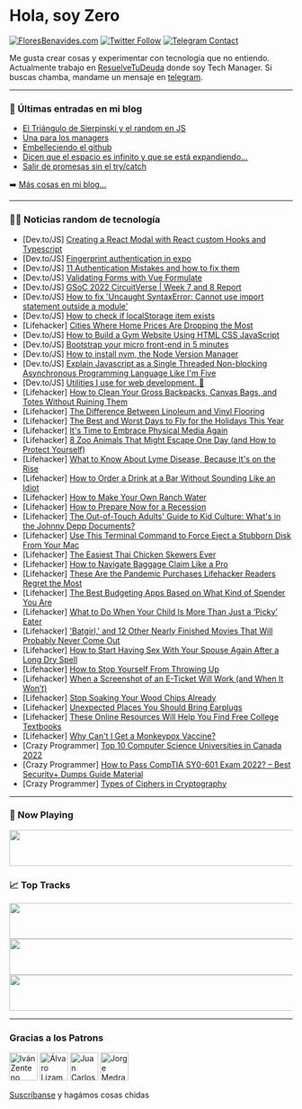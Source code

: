 # Hola, soy Zero

[![FloresBenavides.com](https://img.shields.io/website?down_message=oops&label=MiBlog&style=for-the-badge&up_message=online&url=https%3A%2F%2Ffloresbenavides.com)](https://floresbenavides.com) [![Twitter Follow](https://img.shields.io/twitter/follow/ZeroDragon?color=%231DA1F2&label=Follow&logo=twitter&logoColor=ffffff&style=for-the-badge)](https://twitter.com/zerodragon) [![Telegram Contact](https://img.shields.io/badge/escr%C3%ADbeme-ZeroDragon-%2326A5E4?style=for-the-badge&logo=telegram)](https://t.me/zerodragon)

Me gusta crear cosas y experimentar con tecnología que no entiendo.
Actualmente trabajo en [ResuelveTuDeuda](http://github.com/resuelve) donde soy Tech Manager.
Si buscas chamba, mandame un mensaje en [telegram](https://t.me/zerodragon).

---

### 📕 Últimas entradas en mi blog
<!-- BLOG-POST-LIST:START -->
- [El Triángulo de Sierpinski y el random en JS](https://floresbenavides.com/el-triangulo-de-sierpinski-y-el-random-en-js/)
- [Una para los managers](https://floresbenavides.com/una-para-los-managers/)
- [Embelleciendo el github](https://floresbenavides.com/embelleciendo-el-github/)
- [Dicen que el espacio es infinito y que se está expandiendo…](https://floresbenavides.com/dicen-que-el-espacio-es-infinito-y-que-se-esta-expandiendo/)
- [Salir de promesas sin el try/catch](https://floresbenavides.com/salir-de-promesas-sin-el-try-catch/)
<!-- BLOG-POST-LIST:END -->

➡️ [Más cosas en mi blog...](https://floresbenavides.com)

---

### 👨‍💻 Noticias random de tecnología
<!-- TECH-POSTS:START -->
- [Dev.to/JS] [Creating a React Modal with React custom Hooks and Typescript](https://dev.to/theashishmaurya/creating-a-react-modal-with-react-custom-hooks-and-typescript-55ma)
- [Dev.to/JS] [Fingerprint authentication in expo](https://dev.to/chinmaymhatre/fingerprint-authentication-in-expo-hc3)
- [Dev.to/JS] [11 Authentication Mistakes and how to fix them](https://dev.to/asayerio_techblog/11-authentication-mistakes-and-how-to-fix-them-2hm1)
- [Dev.to/JS] [Validating Forms with Vue Formulate](https://dev.to/asayerio_techblog/validating-forms-with-vue-formulate-5fdi)
- [Dev.to/JS] [GSoC 2022 CircuitVerse | Week 7 and 8 Report](https://dev.to/vedantjain03/gsoc-2022-circuitverse-week-7-and-8-report-2a71)
- [Dev.to/JS] [How to fix &#39;Uncaught SyntaxError: Cannot use import statement outside a module&#39;](https://dev.to/smpnjn/how-to-fix-uncaught-syntaxerror-cannot-use-import-statement-outside-a-module-3gc3)
- [Dev.to/JS] [How to check if localStorage item exists](https://dev.to/webdeecoder/how-to-check-if-localstorage-item-exists-5a0m)
- [Lifehacker] [Cities Where Home Prices Are Dropping the Most](https://lifehacker.com/cities-where-home-prices-are-dropping-the-most-1849379863)
- [Dev.to/JS] [How to Build a Gym Website Using HTML CSS JavaScript](https://dev.to/codewithsadee/how-to-build-a-gym-website-using-html-css-javascript-669)
- [Dev.to/JS] [Bootstrap your micro front-end in 5 minutes](https://dev.to/rahulranjanme/bootstrap-your-micro-front-end-in-5-minutes-f78)
- [Dev.to/JS] [How to install nvm, the Node Version Manager](https://dev.to/smpnjn/how-to-install-nvm-the-node-version-manager-50ga)
- [Dev.to/JS] [Explain Javascript as a Single Threaded Non-blocking Asynchronous Programming Language Like I&#39;m Five](https://dev.to/mohamadharith/explain-javascript-as-a-single-threaded-non-blocking-asynchronous-programming-language-like-im-five-hep)
- [Dev.to/JS] [Utilities I use for web development. 🗿](https://dev.to/shrihari/utilities-i-use-for-web-development-3ajn)
- [Lifehacker] [How to Clean Your Gross Backpacks, Canvas Bags, and Totes Without Ruining Them](https://lifehacker.com/how-to-clean-your-gross-backpacks-canvas-bags-and-tot-1849379778)
- [Lifehacker] [The Difference Between Linoleum and Vinyl Flooring](https://lifehacker.com/the-difference-between-linoleum-and-vinyl-flooring-1849379646)
- [Lifehacker] [The Best and Worst Days to Fly for the Holidays This Year](https://lifehacker.com/the-best-and-worst-days-to-fly-for-the-holidays-this-ye-1849379429)
- [Lifehacker] [It&#39;s Time to Embrace Physical Media Again](https://lifehacker.com/its-time-to-embrace-physical-media-again-1849378610)
- [Lifehacker] [8 Zoo Animals That Might Escape One Day &lpar;and How to Protect Yourself&rpar;](https://lifehacker.com/8-zoo-animals-that-might-escape-one-day-and-how-to-pro-1849377974)
- [Lifehacker] [What to Know About Lyme Disease, Because It&#39;s on the Rise](https://lifehacker.com/what-to-know-about-lyme-disease-because-its-on-the-ris-1849377916)
- [Lifehacker] [How to Order a Drink at a Bar Without Sounding Like an Idiot](https://lifehacker.com/how-to-order-a-drink-at-a-bar-without-sounding-like-an-1849377231)
- [Lifehacker] [How to Make Your Own Ranch Water](https://lifehacker.com/how-to-make-your-own-ranch-water-1849377458)
- [Lifehacker] [How to Prepare Now for a Recession](https://lifehacker.com/how-to-prepare-now-for-a-recession-1849377526)
- [Lifehacker] [The Out-of-Touch Adults&#39; Guide to Kid Culture: What&#39;s in the Johnny Depp Documents?](https://lifehacker.com/the-out-of-touch-adults-guide-to-kid-culture-whats-in-1849377293)
- [Lifehacker] [Use This Terminal Command to Force Eject a Stubborn Disk From Your Mac](https://lifehacker.com/use-this-terminal-command-to-force-eject-a-stubborn-dis-1849376498)
- [Lifehacker] [The Easiest Thai Chicken Skewers Ever](https://lifehacker.com/the-easiest-thai-chicken-skewers-ever-1849376133)
- [Lifehacker] [How to Navigate Baggage Claim Like a Pro](https://lifehacker.com/how-to-navigate-baggage-claim-like-a-pro-1849376710)
- [Lifehacker] [These Are the Pandemic Purchases Lifehacker Readers Regret the Most](https://lifehacker.com/these-are-the-pandemic-purchases-lifehacker-readers-reg-1849372997)
- [Lifehacker] [The Best Budgeting Apps Based on What Kind of Spender You Are](https://lifehacker.com/the-best-budgeting-apps-based-on-what-kind-of-spender-y-1849375309)
- [Lifehacker] [What to Do When Your Child Is More Than Just a ‘Picky’ Eater](https://lifehacker.com/what-to-do-when-your-child-is-more-than-just-a-picky-1849374352)
- [Lifehacker] [&#39;Batgirl,&#39; and 12 Other Nearly Finished Movies That Will Probably Never Come Out](https://lifehacker.com/batgirl-and-12-other-fully-finished-movies-that-will-p-1849373827)
- [Lifehacker] [How to Start Having Sex With Your Spouse Again After a Long Dry Spell](https://lifehacker.com/how-to-start-having-sex-again-with-your-spouse-after-a-1849373681)
- [Lifehacker] [How to Stop Yourself From Throwing Up](https://lifehacker.com/how-to-stop-yourself-from-throwing-up-1849372887)
- [Lifehacker] [When a Screenshot of an E-Ticket Will Work &lpar;and When It Won’t&rpar;](https://lifehacker.com/when-a-screenshot-of-an-e-ticket-will-work-and-when-it-1849372189)
- [Lifehacker] [Stop Soaking Your Wood Chips Already](https://lifehacker.com/stop-soaking-your-wood-chips-already-1849372495)
- [Lifehacker] [Unexpected Places You Should Bring Earplugs](https://lifehacker.com/unexpected-places-you-should-bring-earplugs-1849372699)
- [Lifehacker] [These Online Resources Will Help You Find Free College Textbooks](https://lifehacker.com/these-online-resources-will-help-you-find-free-college-1849372320)
- [Lifehacker] [Why Can&#39;t I Get a Monkeypox Vaccine?](https://lifehacker.com/why-cant-i-get-a-monkeypox-vaccine-1849371721)
- [Crazy Programmer] [Top 10 Computer Science Universities in Canada 2022](https://www.thecrazyprogrammer.com/2022/07/computer-science-universities-in-canada.html)
- [Crazy Programmer] [How to Pass CompTIA SY0-601 Exam 2022? – Best Security+ Dumps Guide Material](https://www.thecrazyprogrammer.com/2022/07/how-to-pass-comptia-sy0-601-exam-2022.html)
- [Crazy Programmer] [Types of Ciphers in Cryptography](https://www.thecrazyprogrammer.com/2022/07/types-of-ciphers-in-cryptography.html)<!-- TECH-POSTS:END -->

---

### 🎵 Now Playing
<a href="https://spotify-now-playing-dun.vercel.app/now-playing?open"><img src="https://spotify-now-playing-dun.vercel.app/now-playing" width="540" height="64"></a>

### 📈 Top Tracks
<a href="https://spotify-now-playing-dun.vercel.app/top-tracks?i=1&open"><img src="https://spotify-now-playing-dun.vercel.app/top-tracks?i=1" width="540" height="64"></a>
<a href="https://spotify-now-playing-dun.vercel.app/top-tracks?i=2&open"><img src="https://spotify-now-playing-dun.vercel.app/top-tracks?i=2" width="540" height="64"></a>
<a href="https://spotify-now-playing-dun.vercel.app/top-tracks?i=3&open"><img src="https://spotify-now-playing-dun.vercel.app/top-tracks?i=3" width="540" height="64"></a>

---

### Gracias a los Patrons
[<img src="https://avatars.githubusercontent.com/u/243380?v=4" alt="Iván Zenteno" width="50px">](https://github.com/k001) [<img src="https://avatars.githubusercontent.com/u/19955639?v=4" alt="Álvaro Lizama" width="50px">](https://github.com/alvarolizama) [<img src="https://avatars.githubusercontent.com/u/2718753?v=4" alt="Juan Carlos Ruiz" width="50px">](https://github.com/JuanCrg90) [<img src="https://avatars.githubusercontent.com/u/37025?v=4" alt="Jorge Medrano" width="50px">](https://github.com/h1pp1e) 

[Suscríbanse](https://www.patreon.com/zerodragon) y hagámos cosas chidas
